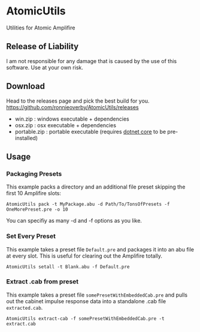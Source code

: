# AtomicUtils
Utilities for Atomic Amplifire

## Release of Liability
I am not responsible for any damage that is caused by the use of this software. Use at your own risk.

## Download
Head to the releases page and pick the best build for you. https://github.com/ronnieoverby/AtomicUtils/releases

  - win.zip : windows executable + dependencies
  - osx.zip : osx executable + dependencies
  - portable.zip : portable executable (requires [dotnet core](https://www.microsoft.com/net/download/core#/runtime) to be pre-installed)

## Usage

### Packaging Presets
This example packs a directory and an additional file preset skipping the first 10 Amplifire slots:
```
AtomicUtils pack -t MyPackage.abu -d Path/To/TonsOfPresets -f OneMorePreset.pre -o 10
```
You can specifiy as many -d and -f options as you like.

### Set Every Preset
This example takes a preset file `Default.pre` and packages it into an abu file at every slot.
This is useful for clearing out the Amplifire totally.
```
AtomicUtils setall -t Blank.abu -f Default.pre
```


### Extract .cab from preset
This example takes a preset file `somePresetWithEmbeddedCab.pre` and pulls out the cabinet impulse response data into a standalone .cab file `extracted.cab`.
```
AtomicUtils extract-cab -f somePresetWithEmbeddedCab.pre -t extract.cab
```
